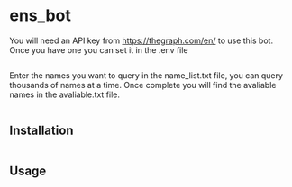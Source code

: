 # ens_bot

You will need an API key from https://thegraph.com/en/ to use this bot. Once you have one you can set it in the .env file

``` THEGRAPH = 'yourapikey'
```

Enter the names you want to query in the name_list.txt file, you can query thousands of names at a time. Once complete you will find the avaliable names in the avaliable.txt file.

```
```

## Installation

```pip install -r requirements.txt
```

## Usage

```python bot.py
